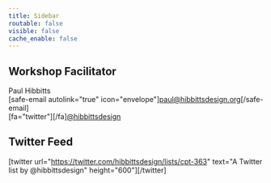 ```yaml
---
title: Sidebar
routable: false
visible: false
cache_enable: false
---
```


## Workshop Facilitator
Paul Hibbitts  
[safe-email autolink="true" icon="envelope"]paul@hibbittsdesign.org[/safe-email]  
[fa="twitter"][/fa][@hibbittsdesign](https://twitter.com/hibbittsdesign)  

## Twitter Feed
[twitter url="https://twitter.com/hibbittsdesign/lists/cpt-363" text="A Twitter list by @hibbittsdesign" height="600"][/twitter]
